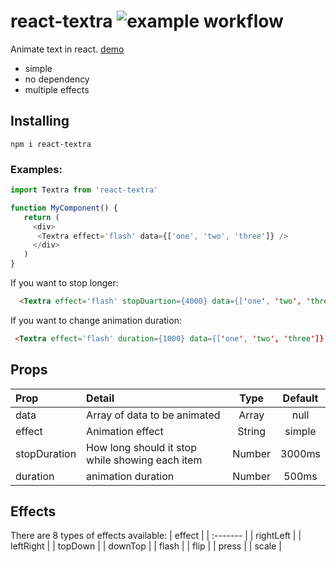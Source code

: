 

# react-textra  ![example workflow](https://github.com/hosein2398/react-textra/actions/workflows/ci.yml/badge.svg)

 Animate text in react. [demo](https://hosein2398.github.io/react-textra/)
- simple
- no dependency
- multiple effects
## Installing
```
npm i react-textra
```
### Examples:
```js
import Textra from 'react-textra'

function MyComponent() {
   return (
     <div>
      <Textra effect='flash' data={['one', 'two', 'three']} />
     </div>
   ) 
}
```

If you want to stop longer:
```html
  <Textra effect='flash' stopDuartion={4000} data={['one', 'two', 'three']} />
```


If you want to change animation duration:
```html
 <Textra effect='flash' duration={1000} data={['one', 'two', 'three']} />
```
## Props

| Prop        | Detail           | Type  | Default
| :------------- |:-------------| :-----:| :-----: |
| data      | Array of data to be animated | Array | null
| effect      | Animation effect      |   String | simple
| stopDuration | How long should it stop while showing each item     |    Number | 3000ms
| duration | animation duration     |    Number | 500ms

## Effects
There are 8 types of effects available:
| effect |
| :------- |
| rightLeft |
| leftRight |
| topDown |
| downTop |
| flash |
| flip |
| press | 
| scale |
